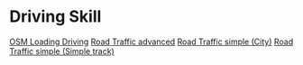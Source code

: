 # Driving Skill

[OSM Loading Driving](OsmLoadingDriving)
[Road Traffic advanced](RoadTrafficAdvanced)
[Road Traffic simple (City)](RoadTrafficSimple(city))
[Road Traffic simple (Simple track)](RoadTrafficSimple(simpleTrack))
